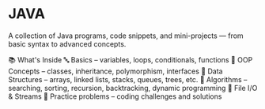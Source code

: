 # JAVA
A collection of Java programs, code snippets, and mini-projects — from basic syntax to advanced concepts.

📚 What's Inside
🔤 Basics – variables, loops, conditionals, functions
🧠 OOP Concepts – classes, inheritance, polymorphism, interfaces
📐 Data Structures – arrays, linked lists, stacks, queues, trees, etc.
🧮 Algorithms – searching, sorting, recursion, backtracking, dynamic programming
🔗 File I/O & Streams
🧪 Practice problems – coding challenges and solutions
